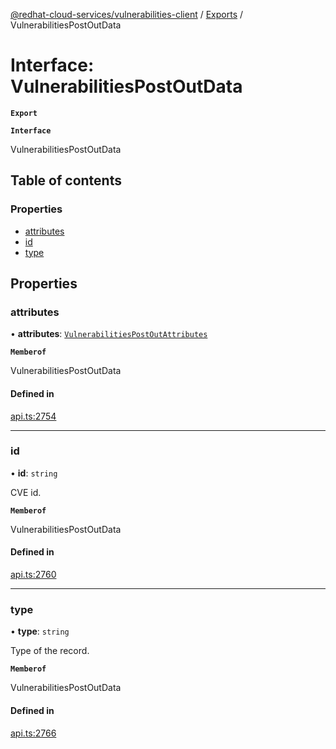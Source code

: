 [@redhat-cloud-services/vulnerabilities-client](../README.md) / [Exports](../modules.md) / VulnerabilitiesPostOutData

# Interface: VulnerabilitiesPostOutData

**`Export`**

**`Interface`**

VulnerabilitiesPostOutData

## Table of contents

### Properties

- [attributes](VulnerabilitiesPostOutData.md#attributes)
- [id](VulnerabilitiesPostOutData.md#id)
- [type](VulnerabilitiesPostOutData.md#type)

## Properties

### attributes

• **attributes**: [`VulnerabilitiesPostOutAttributes`](VulnerabilitiesPostOutAttributes.md)

**`Memberof`**

VulnerabilitiesPostOutData

#### Defined in

[api.ts:2754](https://github.com/mkholjuraev/javascript-clients/blob/master/packages/vulnerabilities/api.ts#L2754)

___

### id

• **id**: `string`

CVE id.

**`Memberof`**

VulnerabilitiesPostOutData

#### Defined in

[api.ts:2760](https://github.com/mkholjuraev/javascript-clients/blob/master/packages/vulnerabilities/api.ts#L2760)

___

### type

• **type**: `string`

Type of the record.

**`Memberof`**

VulnerabilitiesPostOutData

#### Defined in

[api.ts:2766](https://github.com/mkholjuraev/javascript-clients/blob/master/packages/vulnerabilities/api.ts#L2766)
